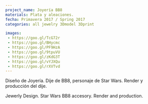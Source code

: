```yaml
---
project_name: Joyería BB8
materials: Plata y aleaciones.
fecha: Primavera 2017 / Spring 2017
categories: all jewelry 3Dmodel 3Dprint

images:
 - https://goo.gl/TcG72r
 - https://goo.gl/BHycmc
 - https://goo.gl/PF9HzA
 - https://goo.gl/9tpuVU
 - https://goo.gl/zKdG3T
 - https://goo.gl/vYJXQu
 - https://goo.gl/rXVTvd
---
```

Diseño de Joyería. Dije de BB8, personaje de Star Wars. Render y producción del dije.


Jewerly Design. Star Wars BB8 accesory. Render and production.
